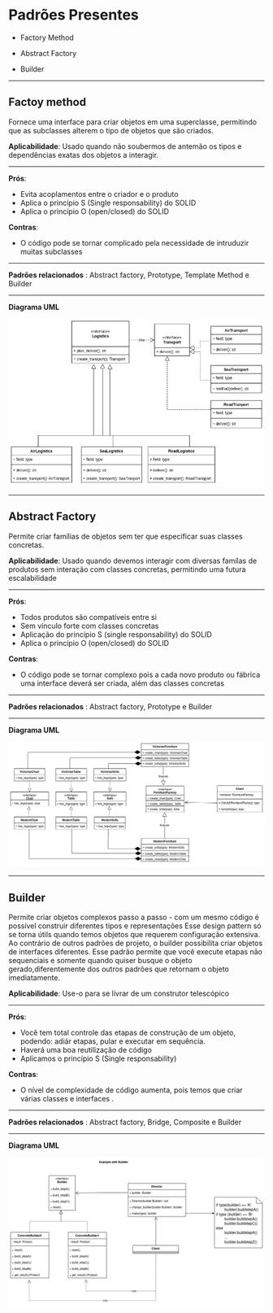 
# Padrões Presentes

- Factory Method

- Abstract Factory

- Builder

<hr>

## Factoy method

Fornece uma interface para criar objetos em uma superclasse, permitindo que as subclasses alterem o tipo de objetos que são criados.

**Aplicabilidade**: Usado quando não soubermos de antemão os tipos e dependências exatas dos objetos a interagir.

<hr>

**Prós**:

- Evita acoplamentos entre o criador e o produto
- Aplica o princípio S (Single responsability) do SOLID
- Aplica o princípio O (open/closed) do SOLID

**Contras**:

- O código pode se tornar complicado pela necessidade de intruduzir muitas subclasses

<hr>

**Padrões relacionados** : Abstract factory, Prototype, Template Method e Builder

<hr>

**Diagrama UML**

!['factory_method'](/creational/factory_method/factory.png)

<hr>

## Abstract Factory

Permite criar famílias de objetos sem ter que especificar suas classes concretas.

**Aplicabilidade**: Usado quando devemos interagir com diversas famílas de produtos sem interação com classes concretas, permitindo uma futura escalabilidade

<hr>

**Prós**:

- Todos produtos são compatíveis entre si
- Sem vínculo forte com classes concretas
- Aplicação do princípio S (single responsability) do SOLID
- Aplica o princípio O (open/closed) do SOLID

**Contras**:

- O código pode se tornar complexo pois a cada novo produto ou fábrica uma interface deverá ser criada, além das classes concretas

<hr>

**Padrões relacionados** : Abstract factory, Prototype e Builder

<hr>

**Diagrama UML**

!['abs_method'](/creational/abstract_factory/abs_factory.png)

<hr>

## Builder

Permite criar objetos complexos passo a passo - com um mesmo código é possível construir diferentes tipos e representações
Esse design pattern só se torna útils quando temos objetos que requerem configuração extensiva.
Ao contrário de outros padrões de projeto, o builder possibilita criar objetos de interfaces diferentes.
Esse padrão permite que você execute etapas não sequenciais e somente quando quiser busque o objeto gerado,diferentemente dos outros padrões que retornam o objeto imediatamente.

**Aplicabilidade**:  Use-o para se livrar de um construtor telescópico

<hr>

**Prós**:

- Você tem total controle das etapas de construção de um objeto, podendo: adiár etapas, pular e executar em sequência.
- Haverá uma boa reutilização de código
- Aplicamos o princípio S (Single responsability)

**Contras**:

- O nível de complexidade de código aumenta, pois temos que criar várias classes e interfaces .

<hr>

**Padrões relacionados** : Abstract factory, Bridge, Composite e Builder

<hr>

**Diagrama UML**

!['abs_method'](/creational/builder/with_builder.png)